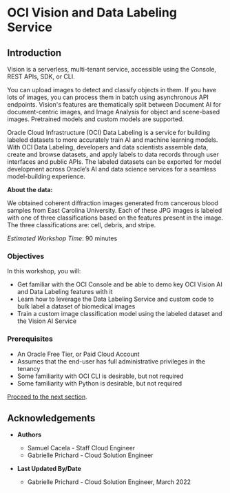 # OCI Vision and Data Labeling Service

## Introduction

Vision is a serverless, multi-tenant service, accessible using the Console, REST APIs, SDK, or CLI.

You can upload images to detect and classify objects in them. If you have lots of images, you can process them in batch using asynchronous API endpoints. Vision's features are thematically split between Document AI for document-centric images, and Image Analysis for object and scene-based images. Pretrained models and custom models are supported.

Oracle Cloud Infrastructure (OCI) Data Labeling is a service for building labeled datasets to more accurately train AI and machine learning models. With OCI Data Labeling, developers and data scientists assemble data, create and browse datasets, and apply labels to data records through user interfaces and public APIs. The labeled datasets can be exported for model development across Oracle’s AI and data science services for a seamless model-building experience.

**About the data:**

We obtained coherent diffraction images generated from cancerous blood samples from East Carolina University. Each of these JPG images is labeled with one of three classifications based on the features present in the image. The three classifications are: cell, debris, and stripe.

*Estimated Workshop Time*: 90 minutes

### Objectives

In this workshop, you will:

* Get familiar with the OCI Console and be able to demo key OCI Vision AI and Data Labeling features with it
* Learn how to leverage the Data Labeling Service and custom code to bulk label a dataset of biomedical images
* Train a custom image classification model using the labeled dataset and the Vision AI Service

### Prerequisites
* An Oracle Free Tier, or Paid Cloud Account
* Assumes that the end-user has full administrative privileges in the tenancy
* Some familiarity with OCI CLI is desirable, but not required
* Some familiarity with Python is desirable, but not required


[Proceed to the next section](#next).

## Acknowledgements
* **Authors**
    * Samuel Cacela - Staff Cloud Engineer
    * Gabrielle Prichard - Cloud Solution Engineer

* **Last Updated By/Date**
    * Gabrielle Prichard - Cloud Solution Engineer, March 2022
